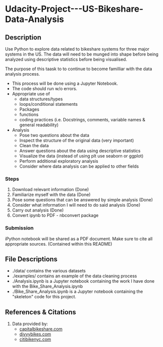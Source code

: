 # Udacity-Project---US-Bikeshare-Data-Analysis

## Description

Use Python to explore data related to bikeshare systems for three major systems
in the US. The data will need to be munged into shape before being analyzed using
descriptive statistics before being visualised.

The purpose of this taask to to continue to become familliar with the data
analysis process.

* This process will be done using a Jupyter Notebook.
* The code should run w/o errors.
* Appropriate use of
    * data structures/types
    * loops/conditional statements
    * Packages
    * functions
    * coding practices (i.e. Docstrings, comments, variable names & general
      readability)
* Analysis
    * Pose two questions about the data
    * Inspect the structure of the original data (very important)
    * Clean the data
    * Answer questions about the data using descriptive statistics
    * Visualize the data (instead of using plt use seaborn or ggplot)
    * Perform additional exploratory analysis
    * Consider where data analysis can be applied to other fields


### Steps

1. Download relevant information (Done)
2. Familiarize myself with the data (Done)
3. Pose some questions that can be answered by simple analysis (Done)
4. Consider what information I will need to do said analysis (Done)
5. Carry out analysis (Done)
6. Convert ipynb to PDF - nbconvert package

### Submission

iPython notebook will be shared as a PDF document. Make sure to cite all appropriate
sources. (Contained within this README)

## File Descriptions

* ./data/ contains the various datasets
* ./examples/ contains an example of the data cleaning process
* ./Analysis.ipynb is a Jupyter notebook containing the work I have done with
the Bike_Share_Analysis.ipynb
* ./Bike_Share_Analysis.ipynb is a Jupyter notebook containing the "skeleton"
code for this project.

## References & Citations

1. Data provided by:
    * [capitalbikeshare.com](https://www.capitalbikeshare.com/system-data)
    * [divvybikes.com](https://www.divvybikes.com/system-data)
    * [citibikenyc.com](https://www.citibikenyc.com/system-data)

